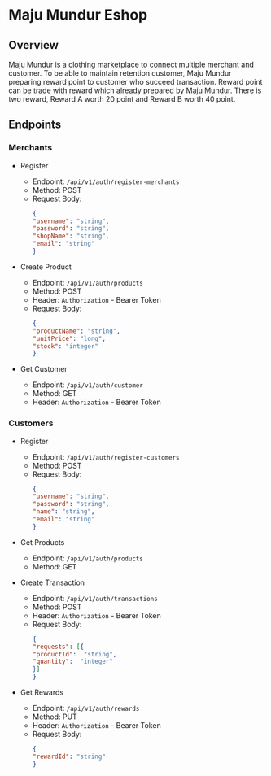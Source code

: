 # Maju Mundur Eshop

## Overview
Maju Mundur is a clothing marketplace to connect multiple 
merchant and customer. To be able to maintain retention customer, 
Maju Mundur preparing reward point to customer who succeed transaction. 
Reward point can be trade with reward which already prepared by Maju Mundur. 
There is two reward, Reward A worth 20 point and Reward B worth 40 point.

## Endpoints
### Merchants
- Register
  - Endpoint: `/api/v1/auth/register-merchants`
  - Method: POST
  - Request Body:
    ```json 
    {
    "username": "string",
    "password": "string",
    "shopName": "string",
    "email": "string"
    }
    ```
    
- Create Product
  - Endpoint: `/api/v1/auth/products`
  - Method: POST
  - Header: `Authorization` - Bearer Token
  - Request Body:
    ```json 
    {
    "productName": "string",
    "unitPrice": "long",
    "stock": "integer"
    }
    ```

- Get Customer
  - Endpoint: `/api/v1/auth/customer`
  - Method: GET
  - Header: `Authorization` - Bearer Token

### Customers
- Register
    - Endpoint: `/api/v1/auth/register-customers`
    - Method: POST
    - Request Body:
      ```json 
      {
      "username": "string",
      "password": "string",
      "name": "string",
      "email": "string"
      }
      ```
      
- Get Products
  - Endpoint: `/api/v1/auth/products`
  - Method: GET

- Create Transaction
  - Endpoint: `/api/v1/auth/transactions`
  - Method: POST
  - Header: `Authorization` - Bearer Token
  - Request Body:
    ```json 
    {
    "requests": [{
    "productId":  "string",
    "quantity":  "integer"
    }]
    }
    ```

- Get Rewards
  - Endpoint: `/api/v1/auth/rewards`
  - Method: PUT
  - Header: `Authorization` - Bearer Token
  - Request Body:
    ```json 
    {
    "rewardId": "string"
    }
    ```
